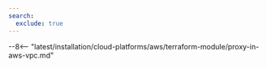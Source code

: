 ```yaml
---
search:
  exclude: true
---
```


--8<-- "latest/installation/cloud-platforms/aws/terraform-module/proxy-in-aws-vpc.md"